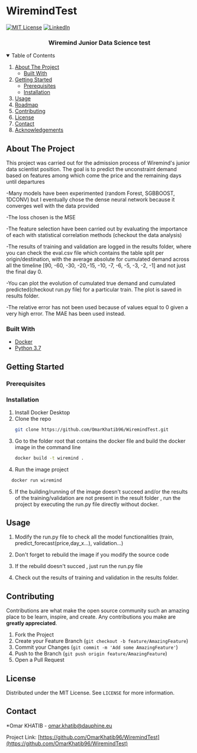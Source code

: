 # WiremindTest

<!--
*** Thanks for checking out the Best-README-Template. If you have a suggestion
*** that would make this better, please fork the repo and create a pull request
*** or simply open an issue with the tag "enhancement".
*** Thanks again! Now go create something AMAZING! :D
-->



<!-- PROJECT SHIELDS -->
<!--
*** I'm using markdown "reference style" links for readability.
*** Reference links are enclosed in brackets [ ] instead of parentheses ( ).
*** See the bottom of this document for the declaration of the reference variables
*** for contributors-url, forks-url, etc. This is an optional, concise syntax you may use.
*** https://www.markdownguide.org/basic-syntax/#reference-style-links
-->
[![MIT License][license-shield]][license-url]
[![LinkedIn][linkedin-shield]][linkedin-url]





  <h3 align="center">Wiremind Junior  Data Science test</h3>


<!-- TABLE OF CONTENTS -->
<details open="open">
  <summary>Table of Contents</summary>
  <ol>
    <li>
      <a href="#about-the-project">About The Project</a>
      <ul>
        <li><a href="#built-with">Built With</a></li>
      </ul>
    </li>
    <li>
      <a href="#getting-started">Getting Started</a>
      <ul>
        <li><a href="#prerequisites">Prerequisites</a></li>
        <li><a href="#installation">Installation</a></li>
      </ul>
    </li>
    <li><a href="#usage">Usage</a></li>
    <li><a href="#roadmap">Roadmap</a></li>
    <li><a href="#contributing">Contributing</a></li>
    <li><a href="#license">License</a></li>
    <li><a href="#contact">Contact</a></li>
    <li><a href="#acknowledgements">Acknowledgements</a></li>
  </ol>
</details>



<!-- ABOUT THE PROJECT -->
## About The Project

This project was carried out for the admission process of Wiremind's junior data scientist position. The goal is to predict the unconstraint demand based on features among which come the price and the remaining days until departures

-Many models have been experimented (random Forest, SGBBOOST, 1DCONV) but I eventually chose the dense neural network because it converges well with the data provided

-The loss chosen is the MSE

-The feature selection have been carried out by evaluating the importance of each with statistical correlation methods (checkout the data analysis)

-The results of training and validation are logged in the results folder, where you can check the eval.csv file which contains  the table split per origin/destination, with the
average absolute for cumulated demand across all the timeline  [90, -60, -30, -20,-15, -10, -7, -6, -5, -3, -2, -1] and not just the final day 0.

-You can plot the evolution of cumulated true demand and cumulated predicted(checkout run.py file) for a particular train. The plot is saved in results folder.

-The relative error has not been used because of values equal to 0 given a very high error. The MAE has been used instead.


### Built With

* [Docker](https://docs.docker.com/)
* [Python 3.7](https://www.python.org/downloads/release/python-370/)





<!-- GETTING STARTED -->
## Getting Started

### Prerequisites


### Installation

1. Install Docker Desktop
2. Clone the repo
   ```sh
   git clone https://github.com/OmarKhatib96/WiremindTest.git
   ```
3. Go to the folder root that contains the docker file and build the docker image in the command line
   ```sh
   docker build -t wiremind .
   ```
4. Run the image project
 ```sh
   docker run wiremind
   ```
5. If the building/running of the image doesn't succeed and/or the results of the training/validation are not present in the result folder , run the project by executing the run.py file directly without docker.
   
 

<!-- USAGE EXAMPLES -->
## Usage


1. Modify the run.py file to check all the model functionalities (train, predict_forecast(price,day_x...), validation...)
  
2. Don't forget to rebuild the image if you modify the source code
3. If the rebuild doesn't succed , just run the run.py file
4. Check out the results of training and validation in the results folder.
   
## Contributing

Contributions are what make the open source community such an amazing place to be learn, inspire, and create. Any contributions you make are **greatly appreciated**.

1. Fork the Project
2. Create your Feature Branch (`git checkout -b feature/AmazingFeature`)
3. Commit your Changes (`git commit -m 'Add some AmazingFeature'`)
4. Push to the Branch (`git push origin feature/AmazingFeature`)
5. Open a Pull Request



<!-- LICENSE -->
## License

Distributed under the MIT License. See `LICENSE` for more information.



<!-- CONTACT -->
## Contact

*Omar KHATIB  - omar.khatib@dauphine.eu

Project Link: [https://github.com/OmarKhatib96/WiremindTest](https://github.com/OmarKhatib96/WiremindTest)






<!-- MARKDOWN LINKS & IMAGES -->
<!-- https://www.markdownguide.org/basic-syntax/#reference-style-links -->
[contributors-shield]: https://img.shields.io/github/contributors/othneildrew/Best-README-Template.svg?style=for-the-badge
[contributors-url]: https://github.com/othneildrew/Best-README-Template/graphs/contributors
[forks-shield]: https://img.shields.io/github/forks/othneildrew/Best-README-Template.svg?style=for-the-badge
[forks-url]: https://github.com/othneildrew/Best-README-Template/network/members
[stars-shield]: https://img.shields.io/github/stars/othneildrew/Best-README-Template.svg?style=for-the-badge
[stars-url]: https://github.com/othneildrew/Best-README-Template/stargazers
[issues-shield]: https://img.shields.io/github/issues/othneildrew/Best-README-Template.svg?style=for-the-badge
[issues-url]: https://github.com/othneildrew/Best-README-Template/issues
[license-shield]: https://img.shields.io/github/license/othneildrew/Best-README-Template.svg?style=for-the-badge
[license-url]: https://github.com/othneildrew/Best-README-Template/blob/master/LICENSE.txt
[linkedin-shield]: https://img.shields.io/badge/-LinkedIn-black.svg?style=for-the-badge&logo=linkedin&colorB=555
[linkedin-url]:https://www.linkedin.com/in/omar-khatib-b0758b12b/
[product-screenshot]: images/screenshot.png
